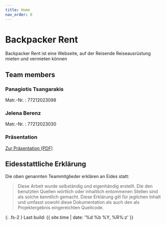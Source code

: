 ```yaml
---
title: Home
nav_order: 0
---
```



# Backpacker Rent

Backpacker Rent ist eine Webseite, auf der Reisende Reiseausrüstung mieten und vermieten können

## Team members

### Panagiotis Tsangarakis

Matr.-Nr.
: 77212023098

### Jelena Berenz

Matr.-Nr.
: 77212023030

### Präsentation

[ Zur Präsentation (PDF)](assets/images/Full-Stack-Praesentation.pdf)


## Eidesstattliche Erklärung

Die oben genannten Teammitglieder erklären an Eides statt:

> Diese Arbeit wurde selbständig und eigenhändig erstellt. Die den benutzten Quellen wörtlich oder inhaltlich entommenen Stellen sind als solche kenntlich gemacht. Diese Erklärung gilt für jeglichen Inhalt und umfasst sowohl diese Dokumentation als auch den als Projektergebnis eingereichten Quellcode.

{: .fs-2 }
Last build: {{ site.time | date: '%d %b %Y, %R%:z' }}